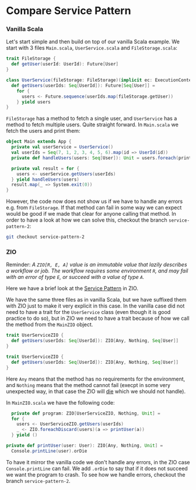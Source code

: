 # Compare Service Pattern
### Vanilla Scala
Let's start simple and then build on top of our vanilla Scala example. We
start with 3 files `Main.scala`, `UserService.scala` and `FileStorage.scala`:
```scala
trait FileStorage {
  def getUser(userId: UserId): Future[User]
}

class UserService(fileStorage: FileStorage)(implicit ec: ExecutionContext) {
  def getUsers(userIds: Seq[UserId]): Future[Seq[User]] =
    for {
      users <- Future.sequence(userIds.map(fileStorage.getUser))
    } yield users
}
```
`FileStorage` has a method to fetch a single user, and `UserService` has a method to
fetch multiple users. Quite straight forward. In `Main.scala` we fetch the users and print them:
```scala
object Main extends App {
  private val userService = UserService()
  val userIds = Seq(7, 1, 2, 3, 4, 5, 6).map(id => UserId(id))
  private def handleUsers(users: Seq[User]): Unit = users.foreach(println)

  private val result = for {
    users <- userService.getUsers(userIds)
  } yield handleUsers(users)
  result.map(_ => System.exit(0))
}
```
However, the code now does not show us if we have to handle any errors e.g. from `FileStorage`. If
that method can fail in some way we can expect would be good if we made that clear for anyone calling
that method. In order to have a look at how we can solve this, checkout the branch `service-pattern-2`:
```bash
git checkout service-pattern-2
```

### ZIO
Reminder:
*A `ZIO[R, E, A]` value is an immutable value that lazily describes a workflow or job. The
workflow requires some environment `R`, and may fail with an error of type `E`, or succeed
with a value of type `A`.*

Here we have a brief look at the [Service Pattern](https://zio.dev/reference/service-pattern/)
in ZIO.

We have the same three files as in vanilla Scala, but we have suffixed them with ZIO just to make it
very explicit in this case. In the vanilla case did not need to have a trait for the `UserService`
class (even though it is good practice to do so), but in ZIO we need to have a trait because of
how we call the method from the `MainZIO` object.
```scala
trait UserServiceZIO {
  def getUsers(userIds: Seq[UserId]): ZIO[Any, Nothing, Seq[User]]
}

trait UserServiceZIO {
  def getUsers(userIds: Seq[UserId]): ZIO[Any, Nothing, Seq[User]]
}
```

Here `Any` means that the method has no requirements for the environment, and `Nothing` means that
the method cannot fail (execpt in some very unexpected way, in that case the ZIO will
[die](https://zio.dev/reference/core/cause/#die) which we should not handle).

In `MainZIO.scala` we have the following code:
```scala
  private def program: ZIO[UserServiceZIO, Nothing, Unit] =
  for {
    users <- UserServiceZIO.getUsers(userIds)
    _ <- ZIO.foreachDiscard(users)(a => printUser(a))
  } yield ()

private def printUser(user: User): ZIO[Any, Nothing, Unit] =
  Console.printLine(user).orDie
```

To have it mirror the vanilla code we don't handle any errors, in the ZIO case `Console.printLine`
can fail. We add `.orDie` to say that if it does not succeed we want the program to crash.
To see how we handle errors, checkout the branch `service-pattern-2`.